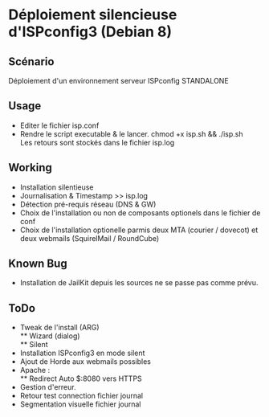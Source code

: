 # Déploiement silencieuse d'ISPconfig3 (Debian 8)

## Scénario
 Déploiement d'un environnement serveur ISPconfig STANDALONE<br/>
 
## Usage
 * Editer le fichier isp.conf
 * Rendre le script executable & le lancer.
  chmod +x isp.sh && ./isp.sh<br/>
   Les retours sont stockés dans le fichier isp.log

## Working
  * Installation silentieuse
  * Journalisation & Timestamp >> isp.log
  * Détection pré-requis réseau (DNS & GW)
  * Choix de l'installation ou non de composants optionels dans le fichier de conf
  * Choix de l'installation optionelle parmis deux MTA (courier / dovecot) et deux webmails (SquirelMail / RoundCube)

## Known Bug
  * Installation de JailKit depuis les sources ne se passe pas comme prévu.
  
## ToDo
  * Tweak de l'install (ARG)<br/>
    ** Wizard (dialog)<br/>
    ** Silent
  * Installation ISPconfig3 en mode silent
  * Ajout de Horde aux webmails possibles
  * Apache :<br/>
  	** Redirect Auto $:8080 vers HTTPS
  * Gestion d'erreur.
  * Retour test connection fichier journal
  * Segmentation visuelle fichier journal
